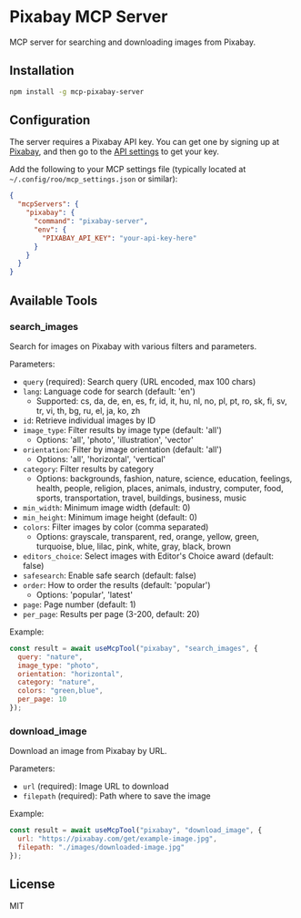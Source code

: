 # Pixabay MCP Server

MCP server for searching and downloading images from Pixabay.

## Installation

```bash
npm install -g mcp-pixabay-server
```

## Configuration

The server requires a Pixabay API key. You can get one by signing up at [Pixabay](https://pixabay.com/api/docs/), and then go to the [API settings](https://pixabay.com/api/docs/#api_key) to get your key.

Add the following to your MCP settings file (typically located at `~/.config/roo/mcp_settings.json` or similar):

```json
{
  "mcpServers": {
    "pixabay": {
      "command": "pixabay-server",
      "env": {
        "PIXABAY_API_KEY": "your-api-key-here"
      }
    }
  }
}
```

## Available Tools

### search_images

Search for images on Pixabay with various filters and parameters.

Parameters:
- `query` (required): Search query (URL encoded, max 100 chars)
- `lang`: Language code for search (default: 'en')
  - Supported: cs, da, de, en, es, fr, id, it, hu, nl, no, pl, pt, ro, sk, fi, sv, tr, vi, th, bg, ru, el, ja, ko, zh
- `id`: Retrieve individual images by ID
- `image_type`: Filter results by image type (default: 'all')
  - Options: 'all', 'photo', 'illustration', 'vector'
- `orientation`: Filter by image orientation (default: 'all')
  - Options: 'all', 'horizontal', 'vertical'
- `category`: Filter results by category
  - Options: backgrounds, fashion, nature, science, education, feelings, health, people, religion, places, animals, industry, computer, food, sports, transportation, travel, buildings, business, music
- `min_width`: Minimum image width (default: 0)
- `min_height`: Minimum image height (default: 0)
- `colors`: Filter images by color (comma separated)
  - Options: grayscale, transparent, red, orange, yellow, green, turquoise, blue, lilac, pink, white, gray, black, brown
- `editors_choice`: Select images with Editor's Choice award (default: false)
- `safesearch`: Enable safe search (default: false)
- `order`: How to order the results (default: 'popular')
  - Options: 'popular', 'latest'
- `page`: Page number (default: 1)
- `per_page`: Results per page (3-200, default: 20)

Example:
```javascript
const result = await useMcpTool("pixabay", "search_images", {
  query: "nature",
  image_type: "photo",
  orientation: "horizontal",
  category: "nature",
  colors: "green,blue",
  per_page: 10
});
```

### download_image

Download an image from Pixabay by URL.

Parameters:
- `url` (required): Image URL to download
- `filepath` (required): Path where to save the image

Example:
```javascript
const result = await useMcpTool("pixabay", "download_image", {
  url: "https://pixabay.com/get/example-image.jpg",
  filepath: "./images/downloaded-image.jpg"
});
```

## License

MIT